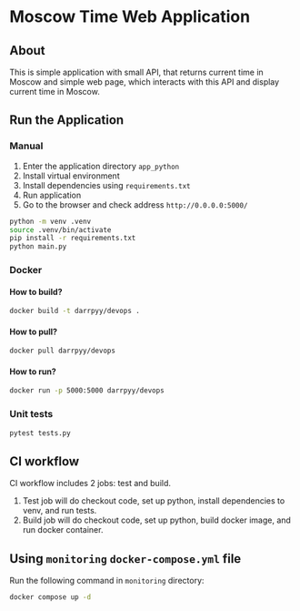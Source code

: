 # Moscow Time Web Application

## About

This is simple application with small API,
that returns current time in Moscow and simple web page,
which interacts with this API and display current time in Moscow.

## Run the Application

### Manual

1. Enter the application directory `app_python`
2. Install virtual environment
3. Install dependencies using `requirements.txt`
4. Run application
5. Go to the browser and check address `http://0.0.0.0:5000/`

```bash
python -m venv .venv
source .venv/bin/activate
pip install -r requirements.txt
python main.py
```

### Docker

#### How to build?

```bash
docker build -t darrpyy/devops .
```

#### How to pull?

```bash
docker pull darrpyy/devops
```

#### How to run?

```bash
docker run -p 5000:5000 darrpyy/devops
```

### Unit tests

```bash
pytest tests.py
```

## CI workflow

CI workflow includes 2 jobs: test and build.
1. Test job will do checkout code, set up python, install dependencies to venv, and
run tests.
2. Build job will do checkout code, set up python, build docker image,
and run docker container.

## Using `monitoring` `docker-compose.yml` file

Run the following command in `monitoring` directory:

```bash
docker compose up -d
```
